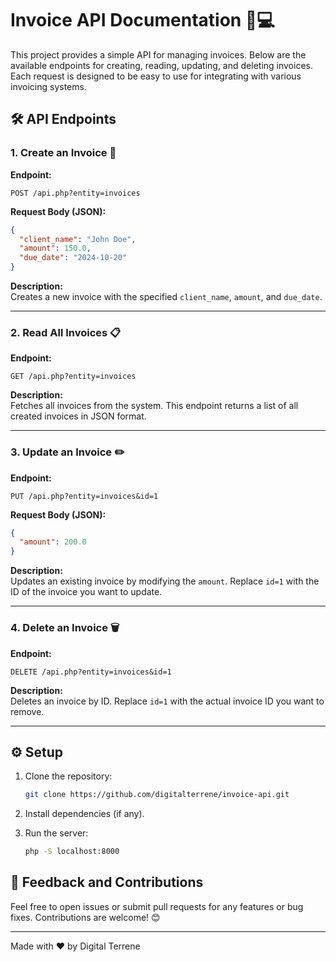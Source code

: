# Invoice API Documentation 📄💻

This project provides a simple API for managing invoices. Below are the available endpoints for creating, reading, updating, and deleting invoices. Each request is designed to be easy to use for integrating with various invoicing systems.

## 🛠️ API Endpoints

### 1. Create an Invoice 🧾

**Endpoint:**

```
POST /api.php?entity=invoices
```

**Request Body (JSON):**

```json
{
  "client_name": "John Doe",
  "amount": 150.0,
  "due_date": "2024-10-20"
}
```

**Description:**  
Creates a new invoice with the specified `client_name`, `amount`, and `due_date`.

---

### 2. Read All Invoices 📋

**Endpoint:**

```
GET /api.php?entity=invoices
```

**Description:**  
Fetches all invoices from the system. This endpoint returns a list of all created invoices in JSON format.

---

### 3. Update an Invoice ✏️

**Endpoint:**

```
PUT /api.php?entity=invoices&id=1
```

**Request Body (JSON):**

```json
{
  "amount": 200.0
}
```

**Description:**  
Updates an existing invoice by modifying the `amount`. Replace `id=1` with the ID of the invoice you want to update.

---

### 4. Delete an Invoice 🗑️

**Endpoint:**

```
DELETE /api.php?entity=invoices&id=1
```

**Description:**  
Deletes an invoice by ID. Replace `id=1` with the actual invoice ID you want to remove.

---

## ⚙️ Setup

1. Clone the repository:

   ```bash
   git clone https://github.com/digitalterrene/invoice-api.git
   ```

2. Install dependencies (if any).

3. Run the server:
   ```bash
   php -S localhost:8000
   ```

## 💬 Feedback and Contributions

Feel free to open issues or submit pull requests for any features or bug fixes. Contributions are welcome! 😊

---

Made with ❤️ by Digital Terrene
